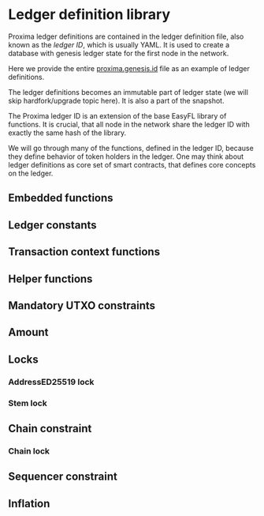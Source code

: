 # Ledger definition library
Proxima ledger definitions are contained in the ledger definition file, also known as the _ledger ID_,
which is usually YAML. It is used to create a database with genesis ledger state for the first node in the network.

Here we provide the entire [proxima.genesis.id](ledgerdocs/genesis.id.md) file as an example of ledger definitions.

The ledger definitions becomes an immutable part of ledger state (we will skip hardfork/upgrade topic here). It is also a part of the snapshot.

The Proxima ledger ID is an extension of the base EasyFL library of functions. It is crucial, that all node in the network share the ledger ID with exactly the same hash of the library. 

We will go through many of the functions, defined in the ledger ID, because they define behavior of token holders in the ledger. One may think about ledger definitions as core set of smart contracts, that defines core concepts on the ledger.

## Embedded functions

## Ledger constants

## Transaction context functions

## Helper functions

## Mandatory UTXO constraints

## Amount

## Locks

### AddressED25519 lock

### Stem lock

## Chain constraint

### Chain lock

## Sequencer constraint

## Inflation

